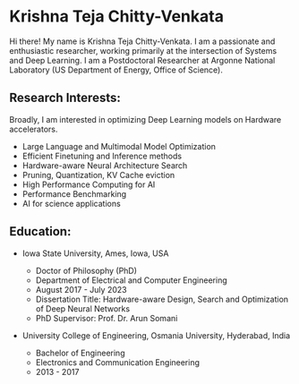 # Krishna Teja Chitty-Venkata

Hi there! My name is Krishna Teja Chitty-Venkata. I am a passionate and enthusiastic researcher, working primarily at the intersection of Systems and Deep Learning. I am a Postdoctoral Researcher at Argonne National Laboratory (US Department of Energy, Office of Science). 



## Research Interests:
Broadly, I am interested in optimizing Deep Learning models on Hardware accelerators.

- Large Language and Multimodal Model Optimization
- Efficient Finetuning and Inference methods  
- Hardware-aware Neural Architecture Search
- Pruning, Quantization, KV Cache eviction
- High Performance Computing for AI
- Performance Benchmarking
- AI for science applications


## Education:
- Iowa State University, Ames, Iowa, USA
    - Doctor of Philosophy (PhD)
    - Department of Electrical and Computer Engineering
    - August 2017 - July 2023
    - Dissertation Title: Hardware-aware Design, Search and Optimization of Deep Neural Networks
    - PhD Supervisor: Prof. Dr. Arun Somani

- University College of Engineering, Osmania University, Hyderabad, India
    - Bachelor of Engineering
    - Electronics and Communication Engineering
    - 2013 - 2017

<!--
**krishnateja95/krishnateja95** is a ✨ _special_ ✨ repository because its `README.md` (this file) appears on your GitHub profile.

Here are some ideas to get you started:

- 🔭 I’m currently working on ...
- 🌱 I’m currently learning ...
- 👯 I’m looking to collaborate on ...
- 🤔 I’m looking for help with ...
- 💬 Ask me about ...
- 📫 How to reach me: ...
- 😄 Pronouns: ...
- ⚡ Fun fact: ...
-->
